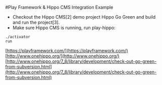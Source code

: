 #Play Framework & Hippo CMS Integration Example

- Checkout the Hippo CMS[2] demo project Hippo Go Green and build and run the project[3]. 
- Make sure Hippo CMS is running, run play-hippo:

```
./activator
run
```

[https://playframework.com/](https://playframework.com/)<br/>
[http://www.onehippo.org/](http://www.onehippo.org/)<br/>
[http://www.onehippo.org/7_8/library/development/check-out-go-green-from-subversion.html](http://www.onehippo.org/7_8/library/development/check-out-go-green-from-subversion.html)
